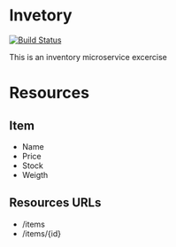 # Invetory

[![Build Status](https://travis-ci.org/omarvides/inventory.svg?branch=master)](https://travis-ci.org/omarvides/inventory)

This is an inventory microservice excercise

# Resources

## Item

* Name
* Price
* Stock
* Weigth

## Resources URLs

* /items
* /items/{id}


